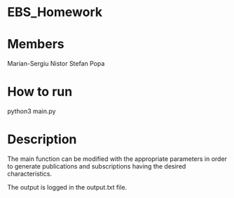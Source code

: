 # EBS_Homework

# Members
Marian-Sergiu Nistor
Stefan Popa

# How to run
python3 main.py

# Description
The main function can be modified with the appropriate parameters in order to generate publications and subscriptions having the desired characteristics.

The output is logged in the output.txt file.
